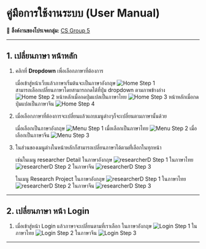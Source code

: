 # คู่มือการใช้งานระบบ (User Manual)

📌 **ลิ้งค์งานของโปรเจคกลุ่ม:** [CS Group 5](https://csgroup568.cpkkuhost.com/)

---

## 1. เปลี่ยนภาษา หน้าหลัก

1. คลิกที่ **Dropdown** เพื่อเลือกภาษาที่ต้องการ  

   เมื่อเข้าสู่หน้าเว็บแล้วภาษาเริ่มต้นจะเป็นภาษาอังกฤษ
   ![Home Step 1](../img_sprint3/home.png)  
   สามารถเลือกเปลี่ยนภาษาโดยสามารถกดได้ที่ปุ่ม dropdown ตามภาพข้างล่าง
   ![Home Step 2](../img_sprint3/home2.png)
   หน้าหลักเมื่อกดปุ่มแปลเป็นภาษาไทย
   ![Home Step 3](../img_sprint3/home3.png)
   หน้าหลักเมื่อกดปุ่มแปลเป็นภาษาจีน
   ![Home Step 4](../img_sprint3/home4.png)
   
2. เมื่อเลือกภาษาที่ต้องการจะเปลี่ยนแล้วแถบเมนูต่างๆก็จะเปลี่ยนตามภาษานั้นด้วย

   เมื่อเลือกเป็นภาษาอังกฤษ
   ![Menu Step 1](../img_sprint3/menu1.png)
   เมื่อเลือกเป็นภาษาไทย
   ![Menu Step 2](../img_sprint3/menu2.png)
   เมื่อเลือกเป็นภาษาจีน
   ![Menu Step 3](../img_sprint3/menu3.png)

3. ในส่วนของเมนูต่างในหน้าหลักก็สามารถเปลี่ยนภาษาได้ตามที่่เลือกในทุกหน้า

   เช่นในเมนู researcher Detail 
   ในภาษาอังกฤษ
   ![researcherD Step 1](../img_sprint3/researcherD.png)
   ในภาษาไทย
   ![researcherD Step 2](../img_sprint3/researcherD2.png)
   ในภาษาจีน
   ![researcherD Step 3](../img_sprint3/researcherD3.png)

   ในเมนู Research Project
   ในภาษาอังกฤษ
   ![researcherD Step 1](../img_sprint3/researcherP1.png)
   ในภาษาไทย
   ![researcherD Step 2](../img_sprint3/researcherP2.png)
   ในภาษาจีน
   ![researcherD Step 3](../img_sprint3/researcherP3.png)

---
## 2. เปลี่ยนภาษา หน้า Login
1. เมื่อเข้าสู่หน้า Login แล้วภาษาจะเปลี่ยนตามที่เราเลือก
   ในภาษาอังกฤษ 
   ![Login Step 1](../img_sprint3/login.png)
   ในภาษาไทย
   ![Login Step 2](../img_sprint3/login2.png)
   ในภาษาจีน
   ![Login Step 3](../img_sprint3/login3.png)

---
